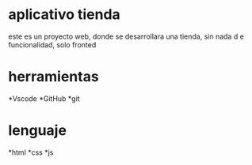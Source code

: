# aplicativo tienda
este es un proyecto web, donde se desarrollara una tienda, sin nada d e funcionalidad, solo 
fronted

# herramientas
*Vscode
*GitHub
*git

# lenguaje
*html
*css
*js